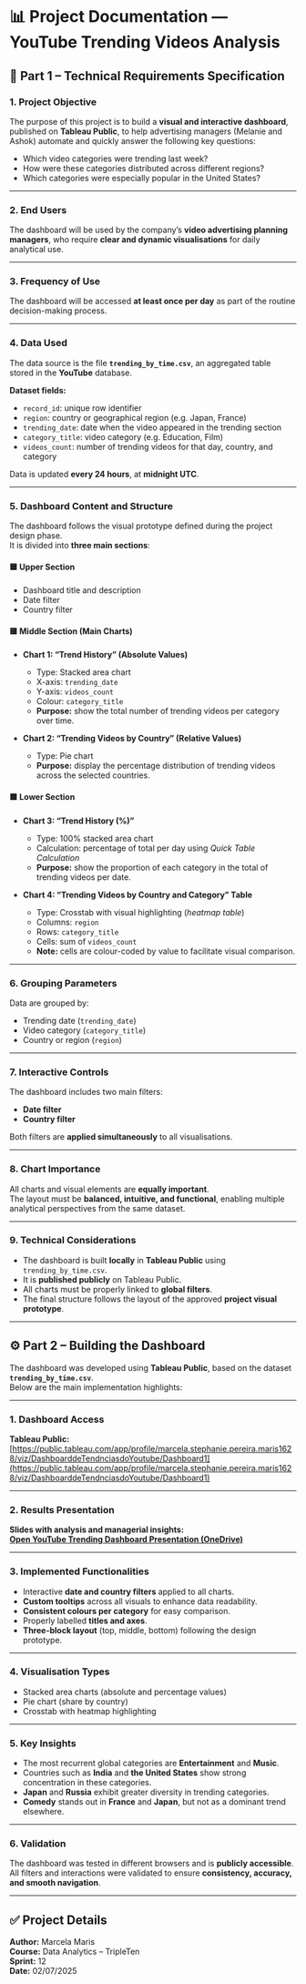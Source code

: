 # 📊 Project Documentation — YouTube Trending Videos Analysis

## 🧠 Part 1 – Technical Requirements Specification

### 1. Project Objective
The purpose of this project is to build a **visual and interactive dashboard**, published on **Tableau Public**, to help advertising managers (Melanie and Ashok) automate and quickly answer the following key questions:

- Which video categories were trending last week?  
- How were these categories distributed across different regions?  
- Which categories were especially popular in the United States?  

---

### 2. End Users
The dashboard will be used by the company’s **video advertising planning managers**, who require **clear and dynamic visualisations** for daily analytical use.

---

### 3. Frequency of Use
The dashboard will be accessed **at least once per day** as part of the routine decision-making process.

---

### 4. Data Used
The data source is the file **`trending_by_time.csv`**, an aggregated table stored in the **YouTube** database.

**Dataset fields:**
- `record_id`: unique row identifier  
- `region`: country or geographical region (e.g. Japan, France)  
- `trending_date`: date when the video appeared in the trending section  
- `category_title`: video category (e.g. Education, Film)  
- `videos_count`: number of trending videos for that day, country, and category  

Data is updated **every 24 hours**, at **midnight UTC**.

---

### 5. Dashboard Content and Structure
The dashboard follows the visual prototype defined during the project design phase.  
It is divided into **three main sections**:

#### 🟦 Upper Section
- Dashboard title and description  
- Date filter  
- Country filter  

#### 🟨 Middle Section (Main Charts)
- **Chart 1: “Trend History” (Absolute Values)**  
  - Type: Stacked area chart  
  - X-axis: `trending_date`  
  - Y-axis: `videos_count`  
  - Colour: `category_title`  
  - **Purpose:** show the total number of trending videos per category over time.  

- **Chart 2: “Trending Videos by Country” (Relative Values)**  
  - Type: Pie chart  
  - **Purpose:** display the percentage distribution of trending videos across the selected countries.

#### 🟩 Lower Section
- **Chart 3: “Trend History (%)”**  
  - Type: 100% stacked area chart  
  - Calculation: percentage of total per day using *Quick Table Calculation*  
  - **Purpose:** show the proportion of each category in the total of trending videos per date.  

- **Chart 4: “Trending Videos by Country and Category” Table**  
  - Type: Crosstab with visual highlighting (*heatmap table*)  
  - Columns: `region`  
  - Rows: `category_title`  
  - Cells: sum of `videos_count`  
  - **Note:** cells are colour-coded by value to facilitate visual comparison.  

---

### 6. Grouping Parameters
Data are grouped by:
- Trending date (`trending_date`)  
- Video category (`category_title`)  
- Country or region (`region`)

---

### 7. Interactive Controls
The dashboard includes two main filters:
- **Date filter**  
- **Country filter**

Both filters are **applied simultaneously** to all visualisations.

---

### 8. Chart Importance
All charts and visual elements are **equally important**.  
The layout must be **balanced, intuitive, and functional**, enabling multiple analytical perspectives from the same dataset.

---

### 9. Technical Considerations
- The dashboard is built **locally** in **Tableau Public** using `trending_by_time.csv`.  
- It is **published publicly** on Tableau Public.  
- All charts must be properly linked to **global filters**.  
- The final structure follows the layout of the approved **project visual prototype**.  

---

## ⚙️ Part 2 – Building the Dashboard

The dashboard was developed using **Tableau Public**, based on the dataset **`trending_by_time.csv`**.  
Below are the main implementation highlights:

---

### 1. Dashboard Access
**Tableau Public:**  
[https://public.tableau.com/app/profile/marcela.stephanie.pereira.maris1628/viz/DashboarddeTendnciasdoYoutube/Dashboard1](https://public.tableau.com/app/profile/marcela.stephanie.pereira.maris1628/viz/DashboarddeTendnciasdoYoutube/Dashboard1)

---

### 2. Results Presentation
**Slides with analysis and managerial insights:**  
[**Open YouTube Trending Dashboard Presentation (OneDrive)**](https://1drv.ms/b/c/d1aeda57ea1dab69/ETe6SLqfANVPtnPp9PAoVTABSbvMgP2WEDA1WBingSMKIA?e=0Y2jAV)

---

### 3. Implemented Functionalities
- Interactive **date and country filters** applied to all charts.  
- **Custom tooltips** across all visuals to enhance data readability.  
- **Consistent colours per category** for easy comparison.  
- Properly labelled **titles and axes**.  
- **Three-block layout** (top, middle, bottom) following the design prototype.  

---

### 4. Visualisation Types
- Stacked area charts (absolute and percentage values)  
- Pie chart (share by country)  
- Crosstab with heatmap highlighting  

---

### 5. Key Insights
- The most recurrent global categories are **Entertainment** and **Music**.  
- Countries such as **India** and **the United States** show strong concentration in these categories.  
- **Japan** and **Russia** exhibit greater diversity in trending categories.  
- **Comedy** stands out in **France** and **Japan**, but not as a dominant trend elsewhere.  

---

### 6. Validation
The dashboard was tested in different browsers and is **publicly accessible**.  
All filters and interactions were validated to ensure **consistency, accuracy, and smooth navigation**.

---

## ✅ Project Details
**Author:** Marcela Maris  
**Course:** Data Analytics – TripleTen  
**Sprint:** 12  
**Date:** 02/07/2025
